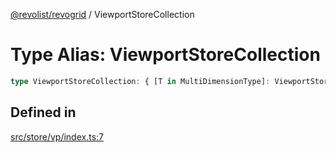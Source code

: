 [@revolist/revogrid](README.md) / ViewportStoreCollection

# Type Alias: ViewportStoreCollection

```ts
type ViewportStoreCollection: { [T in MultiDimensionType]: ViewportStore };
```

## Defined in

[src/store/vp/index.ts:7](https://github.com/revolist/revogrid/blob/b38c1177864e6fa9f2bec506ea55d1b2f7e35679/src/store/vp/index.ts#L7)
